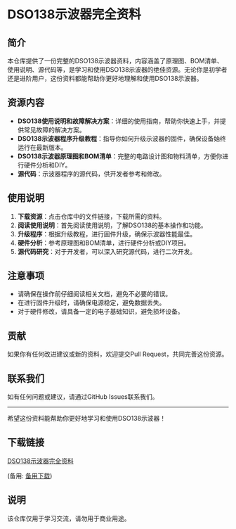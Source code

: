 # DSO138示波器完全资料

## 简介
本仓库提供了一份完整的DSO138示波器资料，内容涵盖了原理图、BOM清单、使用说明、源代码等，是学习和使用DSO138示波器的绝佳资源。无论你是初学者还是进阶用户，这份资料都能帮助你更好地理解和使用DSO138示波器。

## 资源内容
- **DSO138使用说明和故障解决方案**：详细的使用指南，帮助你快速上手，并提供常见故障的解决方案。
- **DSO138示波器程序升级教程**：指导你如何升级示波器的固件，确保设备始终运行在最新版本。
- **DSO138示波器原理图和BOM清单**：完整的电路设计图和物料清单，方便你进行硬件分析和DIY。
- **源代码**：示波器程序的源代码，供开发者参考和修改。

## 使用说明
1. **下载资源**：点击仓库中的文件链接，下载所需的资料。
2. **阅读使用说明**：首先阅读使用说明，了解DSO138的基本操作和功能。
3. **升级程序**：根据升级教程，进行固件升级，确保示波器性能最佳。
4. **硬件分析**：参考原理图和BOM清单，进行硬件分析或DIY项目。
5. **源代码研究**：对于开发者，可以深入研究源代码，进行二次开发。

## 注意事项
- 请确保在操作前仔细阅读相关文档，避免不必要的错误。
- 在进行固件升级时，请确保电源稳定，避免数据丢失。
- 对于硬件修改，请具备一定的电子基础知识，避免损坏设备。

## 贡献
如果你有任何改进建议或新的资料，欢迎提交Pull Request，共同完善这份资源。

## 联系我们
如有任何问题或建议，请通过GitHub Issues联系我们。

---

希望这份资料能帮助你更好地学习和使用DSO138示波器！

## 下载链接
[DSO138示波器完全资料](https://pan.quark.cn/s/d9e49994a3c7) 

(备用: [备用下载](https://pan.baidu.com/s/1Y96CJCeuRuGyM756RkhdAg?pwd=1234))

## 说明

该仓库仅用于学习交流，请勿用于商业用途。
